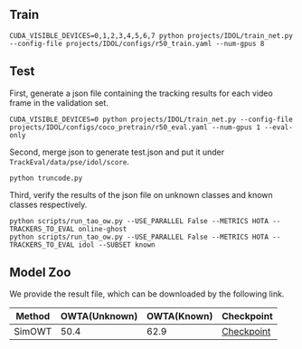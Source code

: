 ## Train
```
CUDA_VISIBLE_DEVICES=0,1,2,3,4,5,6,7 python projects/IDOL/train_net.py --config-file projects/IDOL/configs/r50_train.yaml --num-gpus 8
```

## Test
First, generate a json file containing the tracking results for each video frame in the validation set.

```
CUDA_VISIBLE_DEVICES=0 python projects/IDOL/train_net.py --config-file projects/IDOL/configs/coco_pretrain/r50_eval.yaml --num-gpus 1 --eval-only
```
Second, merge json to generate test.json and put it under `TrackEval/data/pse/idol/score`.
```
python truncode.py
```
Third, verify the results of the json file on unknown classes and known classes respectively.
```
python scripts/run_tao_ow.py --USE_PARALLEL False --METRICS HOTA --TRACKERS_TO_EVAL online-ghost
python scripts/run_tao_ow.py --USE_PARALLEL False --METRICS HOTA --TRACKERS_TO_EVAL idol --SUBSET known
```

## Model Zoo
We provide the result file, which can be downloaded by the following link.


|         Method          | OWTA(Unknown) |  OWTA(Known)  | Checkpoint |
|-------------------------|---------|---------|------------|
|         SimOWT          |  50.4   |  62.9   |  [Checkpoint](https://drive.google.com/file/d/1x7Xh_EKVkt7aAz3ioWpzUN-FxryNWKQk/view?usp=drive_link)|
